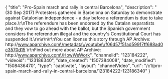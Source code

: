 {
    "title": "Pro-Spain march and rally in central Barcelona",
    "description": "(30 Sep 2017) Protesters gathered in Barcelona on Saturday to demonstrate against Catalonian independence - a day before a referendum is due to take place.\r\nThe referendum has been endorsed by the Catalan separatists and they vow to go ahead with the ballot, but the Spanish government considers the referendum illegal and the country's Constitutional Court has suspended it.\r\n\r\n\r\nYou can license this story through AP Archive: http:\/\/www.aparchive.com\/metadata\/youtube\/f06d57f51ad59917ff688ad0c3570d15 \r\nFind out more about AP Archive: http:\/\/www.aparchive.com\/HowWeWork",
    "channelid": "123184222",
    "videoid": "123186340",
    "date_created": "1507384008",
    "date_modified": "1508436470",
    "type": "captivate",
    "layout": "channelVideo",
    "url": "\/c1\/pro-spain-march-and-rally-in-central-barcelona\/123184222-123186340"
}